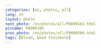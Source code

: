 ```yaml
---
categories: [en, photos, all]
lang: en
layout: photo
next_photo: /en/photos/all/P0000183.html
picname: P0000180
prev_photo: /en/photos/all/P0000500.html
tags: [Blood, Dead Steinbock]
---
```

